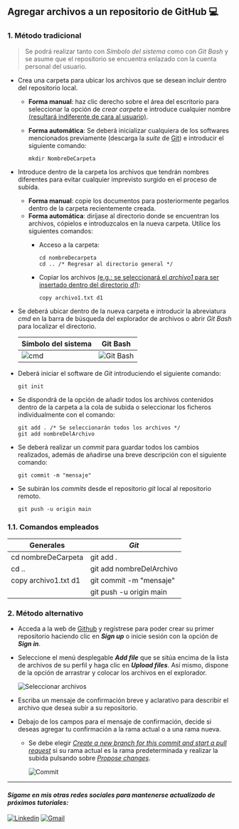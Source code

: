 ## Agregar archivos a un repositorio de GitHub 💻

### 1. Método tradicional
> Se podrá realizar tanto con *Símbolo del sistema* como con *Git Bash* y se asume que el repositorio se encuentra enlazado con la cuenta personal del usuario.

- Crea una carpeta para ubicar los archivos que se desean incluir dentro del repositorio local.

    - **Forma manual**: haz clic derecho sobre el área del escritorio para seleccionar la opción de *crear carpeta* e introduce cualquier nombre <ins>(resultará indiferente de cara al usuario)</ins>.
    - **Forma automática**: Se deberá inicializar cualquiera de los softwares mencionados previamente (descarga la *suite* de [Git](https://git-scm.com/downloads "Suite de Git")) e introducir el siguiente comando:

        ~~~
        mkdir NombreDeCarpeta
        ~~~
- Introduce dentro de la carpeta los archivos que tendrán nombres diferentes para evitar cualquier imprevisto surgido en el proceso de subida.
    - **Forma manual**: copie los documentos para posteriormente pegarlos dentro de la carpeta recientemente creada. 
    - **Forma automática**: diríjase al directorio donde se encuentran los archivos, cópielos e introduzcalos en la nueva carpeta. Utilice los siguientes comandos:
        - Acceso a la carpeta:
            ~~~
            cd nombreDecarpeta 
            cd .. /* Regresar al directorio general */
            ~~~
        - Copiar los archivos <ins>(e.g.: se seleccionará el *archivo1* para ser insertado dentro del directorio *d1*)</ins>:

            ~~~
            copy archivo1.txt d1
            ~~~
- Se deberá ubicar dentro de la nueva carpeta e introducir la abreviatura *cmd* en la barra de búsqueda del explorador de archivos o abrir *Git Bash* para localizar el directorio.

    | Símbolo del sistema | Git Bash |
    |---------------------|----------|
    |![cmd](https://chuidiang.org/images/4/45/Cmd-desde-explorador.PNG "cmd") | ![Git Bash](https://i.ibb.co/fDqhK7t/Captura-de-pantalla-2024-04-04-120037.png "Git Bash") |
- Deberá iniciar el software de *Git* introduciendo el siguiente comando:
    ~~~
    git init
    ~~~
- Se dispondrá de la opción de añadir todos los archivos contenidos dentro de la carpeta a la cola de subida o seleccionar los ficheros individualmente con el comando:
    ~~~
    git add . /* Se seleccionarán todos los archivos */
    git add nombreDelArchivo
    ~~~
- Se deberá realizar un *commit* para guardar todos los cambios realizados, además de añadirse una breve descripción con el siguiente comando:
    ~~~
    git commit -m "mensaje"
    ~~~
- Se subirán los *commits* desde el repositorio *git* local al repositorio remoto.
    ~~~
    git push -u origin main 
    ~~~
### 1.1. Comandos empleados
| **Generales** | ***Git*** |
|-----------|-----|
| cd nombreDeCarpeta | git add .|
| cd .. | git add nombreDelArchivo |
| copy archivo1.txt d1 | git commit -m "mensaje" |
| | git push -u origin main

### 2. Método alternativo
- Acceda a la web de [Github](https://github.com/) y regístrese para poder crear su primer repositorio haciendo clic en ***Sign up*** o inicie sesión con la opción de ***Sign in***.

- Seleccione el menú desplegable ***Add file*** que se sitúa encima de la lista de archivos de su perfil y haga clic en ***Upload files***. Así mismo, dispone de la opción de arrastrar y colocar los archivos en el explorador.

    ![Seleccionar archivos](https://docs.github.com/assets/cb-63135/mw-1440/images/help/repository/upload-files-button.webp)
- Escriba un mensaje de confirmación breve y aclarativo para describir el archivo que desea subir a su repositorio. 
- Debajo de los campos para el mensaje de confirmación, decide si deseas agregar tu confirmación a la rama actual o a una rama nueva. 
    - Se debe elegir *<ins>Create a new branch for this commit and start a pull request</ins>* si su rama actual es la rama predeterminada y realizar la subida pulsando sobre *<ins>Propose changes</ins>*.

        ![Commit](https://docs.github.com/assets/cb-27122/mw-1440/images/help/repository/choose-commit-branch.webp)
***
#### *Sígame en mis otras redes sociales para mantenerse actualizado de próximos tutoriales:*
[![Linkedin](https://img.shields.io/badge/LinkedIn-0077B5?style=for-the-badge&logo=linkedin&logoColor=white
)](https://www.linkedin.com/)
[![Gmail](https://img.shields.io/badge/Gmail-D14836?style=for-the-badge&logo=gmail&logoColor=white
)](https://accounts.google.com "pagarov@gmail.com")


